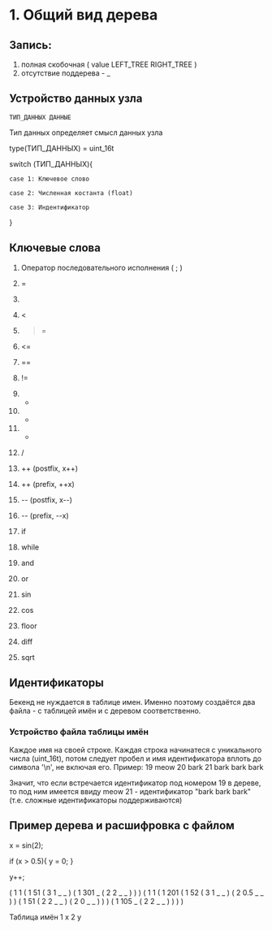 
# 1. Общий вид дерева

## Запись:
1. полная скобочная ( value LEFT_TREE RIGHT_TREE )
2. отсутствие поддерева - _

## Устройство данных узла
	ТИП_ДАННЫХ ДАННЫЕ
Тип данных определяет смысл данных узла

type(ТИП_ДАННЫХ) = uint_16t

switch (ТИП_ДАННЫХ){

	case 1: Ключевое слово

	case 2: Численная костанта (float)

	case 3: Индентификатор
}

## Ключевые слова

1.  Оператор последовательного исполнения ( ; )

51. =
52. >
53. <
54. >=
55. <=
56. ==
57. !=


101. +
102. -
103. *
104. /
105. ++ (postfix, x++)
106. ++ (prefix,  ++x)
107. -- (postfix, x--)
108. -- (prefix,  --x)

201. if
202. while
203. and
204. or

301. sin
302. cos
303. floor
304. diff
305. sqrt

## Идентификаторы

Бекенд не нуждается в таблице имен. Именно поэтому создаётся два файла - с таблицей имён и с деревом соответственно.


### Устройство файла таблицы имён
Каждое имя на своей строке.
Каждая строка начинатеся с уникального числа (uint_16t), потом следует пробел и имя идентификатора вплоть до символа '\n', не включая его.
Пример:
19 meow
20 bark
21 bark bark bark

Значит, что если встречается идентификатор под номером 19 в дереве, то под ним имеется ввиду meow
21 - идентификатор "bark bark bark" (т.е. сложные идентификаторы поддерживаются)

## Пример дерева и расшифровка с файлом


x = sin(2);

if (x > 0.5){
	y = 0;
}

y++;


( 1 1 ( 1 51 ( 3 1 _ _ ) ( 1 301 _ ( 2 2 _ _ ) ) ) ( 1 1 ( 1 201 ( 1 52 ( 3 1 _ _ ) ( 2 0.5 _ _ ) ) ( 1 51 ( 2 2 _ _ ) ( 2 0 _ _ ) ) ) ( 1 105 _ ( 2 2 _ _ ) ) ) )

Таблица имён
1 x
2 y
